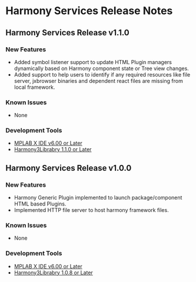 # Harmony Services Release Notes

## Harmony Services Release v1.1.0

### New Features 
- Added symbol listener support to update HTML Plugin managers dynamically based on Harmony component state or Tree view changes.
- Added support to help users to identify if any required resources like file server, jxbrowser binaries and dependent react files are missing from local framework.

### Known Issues
- None

### Development Tools
- [MPLAB X IDE v6.00 or Later](https://www.microchip.com/mplab/mplab-x-ide)
- [Harmony3Librabry 1.1.0 or Later](https://www.npmjs.com/package/@mchp-mcc/harmony)

## Harmony Services Release v1.0.0

### New Features 
- Harmony Generic Plugin implemented to launch package/component HTML based Plugins.
- Implemented HTTP file server to host harmony framework files.

### Known Issues
- None

### Development Tools
- [MPLAB X IDE v6.00 or Later](https://www.microchip.com/mplab/mplab-x-ide)
- [Harmony3Librabry 1.0.8 or Later](https://www.npmjs.com/package/@mchp-mcc/harmony)

